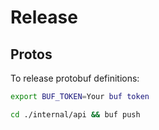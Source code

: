 # Release

## Protos

To release protobuf definitions:

``` sh { name=buf-token }
export BUF_TOKEN=Your buf token
```

``` sh { name=release-buf }
cd ./internal/api && buf push
```
